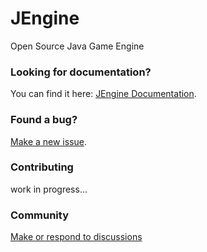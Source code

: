 # JEngine
 Open Source Java Game Engine

### Looking for documentation?
You can find it here: [JEngine Documentation](https://skelebyte-studios.gitbook.io/jengine/).

### Found a bug?
[Make a new issue](https://github.com/Skelebyte/JEngine/issues/new).

### Contributing
work in progress...

### Community
[Make or respond to discussions](https://github.com/Skelebyte/JEngine/discussions/new/choose)
